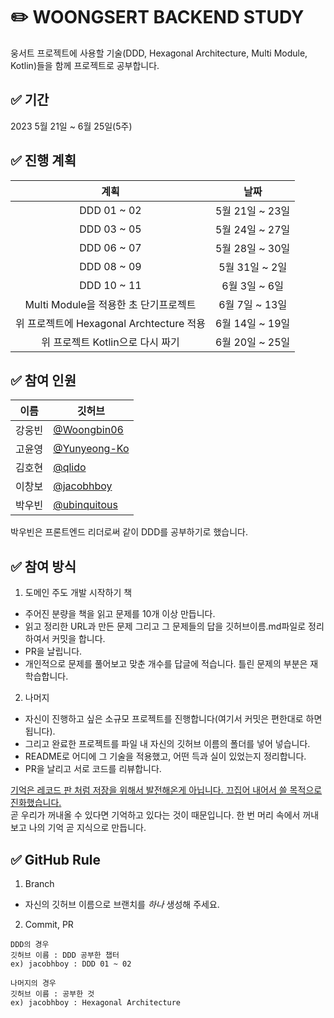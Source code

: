 # ✏️ WOONGSERT BACKEND STUDY

웅서트 프로젝트에 사용할 기술(DDD, Hexagonal Architecture, Multi Module, Kotlin)들을 함께 프로젝트로 공부합니다.
## ✅ 기간
2023 5월 21일 ~ 6월 25일(5주)

## ✅ 진행 계획
|계획|날짜|
|:----:|:----:|
|DDD 01 ~ 02|5월 21일 ~ 23일|
|DDD 03 ~ 05|5월 24일 ~ 27일|
|DDD 06 ~ 07|5월 28일 ~ 30일|
|DDD 08 ~ 09|5월 31일 ~ 2일|
|DDD 10 ~ 11|6월 3일 ~ 6일|
|Multi Module을 적용한 초 단기프로젝트|6월 7일 ~ 13일|
|위 프로젝트에 Hexagonal Archtecture 적용|6월 14일 ~ 19일|
|위 프로젝트 Kotlin으로 다시 짜기|6월 20일 ~ 25일|

## ✅ 참여 인원
|이름|깃허브|
|------|---|
|강웅빈|[@Woongbin06](https://github.com/woongbin06)|
|고윤영|[@Yunyeong-Ko](https://github.com/Yunyeong-Ko)|
|김호현|[@qlido](https://github.com/qlido)|
|이창보|[@jacobhboy](https://github.com/jacobhboy)|
|박우빈|[@ubinquitous](https://github.com/ubinquitous)|

박우빈은 프론트엔드 리더로써 같이 DDD를 공부하기로 했습니다.

## ✅ 참여 방식

1. 도메인 주도 개발 시작하기 책
- 주어진 분량을 책을 읽고 문제를 10개 이상 만듭니다. 
- 읽고 정리한 URL과 만든 문제 그리고 그 문제들의 답을 깃허브이름.md파일로 정리하여서 커밋을 합니다.
- PR을 날립니다.
- 개인적으로 문제를 풀어보고 맞춘 개수를 답글에 적습니다. 틀린 문제의 부분은 재학습합니다.  

2. 나머지
- 자신이 진행하고 싶은 소규모 프로젝트를 진행합니다(여기서 커밋은 편한대로 하면 됩니다).
- 그리고 완료한 프로젝트를 파일 내 자신의 깃허브 이름의 폴더를 넣어 넣습니다.
- README로 어디에 그 기술을 적용했고, 어떤 득과 실이 있었는지 정리합니다.
- PR을 날리고 서로 코드를 리뷰합니다.

[기억은 레코드 판 처럼 저장을 위해서 발전해온게 아닙니다. 끄집어 내어서 쓸 목적으로 진화했습니다.](https://www.youtube.com/watch?v=WGnrXhhWBgo)  
곧 우리가 꺼내올 수 있다면 기억하고 있다는 것이 때문입니다. 한 번 머리 속에서 꺼내보고 나의 기억 곧 지식으로 만듭니다.

## ✅ GitHub Rule

1. Branch
 - 자신의 깃허브 이름으로 브랜치를 *하나* 생성해 주세요.

2. Commit, PR

 ```
 DDD의 경우
 깃허브 이름 : DDD 공부한 챕터
 ex) jacobhboy : DDD 01 ~ 02
 
 나머지의 경우
 깃허브 이름 : 공부한 것
 ex) jacobhboy : Hexagonal Architecture
 ```
